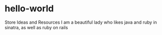 # hello-world
Store Ideas and Resources
I am a beautiful lady who likes java and ruby in sinatra, as well as ruby on rails
